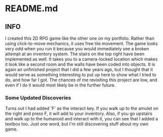# README.md

## INFO
I created this 2D RPG game like the other one on my portfolio. Rather than using click-to-move mechanics, it uses free tile movement. The game looks very odd when you run it because you would immediately see
a broken attempt at an inventory system.  The stairs on the top right have been implemented as well. It takes you to a 
camera-locked location which makes it look like a second room and the walls have been coded into objects. It is again an unfinished project that I did a few years ago, but I thought that it would serve as something
interesting to put up here to show what I tried to do, and how far I got. The chances of me revisiting this project are low, and even if I do it would most likely be in the further future.
### Some Updated Discoveries
Turns out I had added 'F' as the interact key. If you walk up to the amulet on the right and press F, it will add to your inventory. Also, if you go upstairs and walk up to the humanoid and interact with it, you can see that I added a textbox too. Just one word, but I'm still discovering stuff about my own game.
